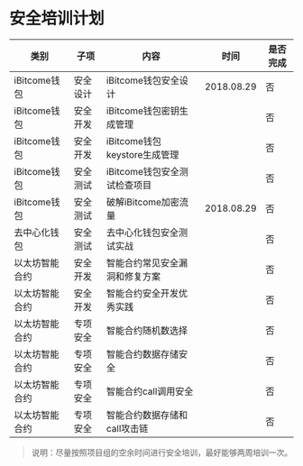 # 安全培训计划


|       类别   |     子项   |                   内容           |     时间       |  是否完成     |
|       ----   |   -----   |                  -----           |    -----      | -----      |
| iBitcome钱包 |   安全设计  |   iBitcome钱包安全设计             |    2018.08.29 |  否
| iBitcome钱包 |   安全开发  |   iBitcome钱包密钥生成管理          |               |  否
| iBitcome钱包 |   安全开发  |   iBitcome钱包keystore生成管理     |               |  否
| iBitcome钱包 |   安全测试  |   iBitcome钱包安全测试检查项目      |               |  否
| iBitcome钱包 |   安全测试  |   破解iBitcome加密流量             |  2018.08.29   |  否
| 去中心化钱包  |   安全测试  |   去中心化钱包安全测试实战           |               |   否
| 以太坊智能合约 |  安全开发   |  智能合约常见安全漏洞和修复方案      |               |   否
| 以太坊智能合约 |  安全开发   |  智能合约安全开发优秀实践          |                |   否
| 以太坊智能合约 |  专项安全   |  智能合约随机数选择               |                |   否
| 以太坊智能合约 |  专项安全   |   智能合约数据存储安全             |                |   否
| 以太坊智能合约 |  专项安全   |   智能合约call调用安全            |                |   否
| 以太坊智能合约 |  专项安全   |   智能合约数据存储和call攻击链     |                |   否

>说明：尽量按照项目组的空余时间进行安全培训，最好能够两周培训一次。